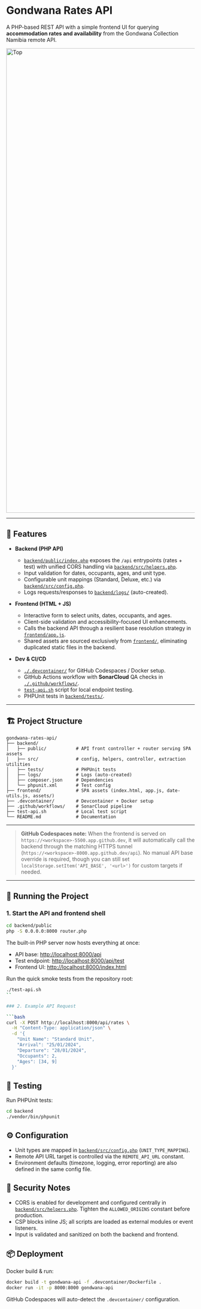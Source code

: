 # Gondwana Rates API

A PHP-based REST API with a simple frontend UI for querying **accommodation rates and availability** from the Gondwana Collection Namibia remote API.

<img width="1648" height="1239" alt="Top" src="https://github.com/user-attachments/assets/d2a8d6e2-49b2-4de2-90f2-19e93bc91393" />


---

## 📌 Features

- **Backend (PHP API)**
  - [`backend/public/index.php`](backend/public/index.php) exposes the `/api` entrypoints (rates + test) with unified CORS handling via [`backend/src/helpers.php`](backend/src/helpers.php).
  - Input validation for dates, occupants, ages, and unit type.
  - Configurable unit mappings (Standard, Deluxe, etc.) via [`backend/src/config.php`](backend/src/config.php).
  - Logs requests/responses to [`backend/logs/`](backend/logs/) (auto-created).

- **Frontend (HTML + JS)**
  - Interactive form to select units, dates, occupants, and ages.
  - Client-side validation and accessibility-focused UI enhancements.
  - Calls the backend API through a resilient base resolution strategy in [`frontend/app.js`](frontend/app.js).
  - Shared assets are sourced exclusively from [`frontend/`](frontend/), eliminating duplicated static files in the backend.

- **Dev & CI/CD**
  - [`./.devcontainer/`](.devcontainer/) for GitHub Codespaces / Docker setup.
  - GitHub Actions workflow with **SonarCloud** QA checks in [`./.github/workflows/`](.github/workflows/).
  - [`test-api.sh`](test-api.sh) script for local endpoint testing.
  - PHPUnit tests in [`backend/tests/`](backend/tests/).

---

## 🏗 Project Structure

```text
gondwana-rates-api/
├── backend/
│   ├── public/           # API front controller + router serving SPA assets
│   ├── src/              # config, helpers, controller, extraction utilities
│   ├── tests/            # PHPUnit tests
│   ├── logs/             # Logs (auto-created)
│   ├── composer.json     # Dependencies
│   └── phpunit.xml       # Test config
├── frontend/             # SPA assets (index.html, app.js, date-utils.js, assets/)
├── .devcontainer/        # Devcontainer + Docker setup
├── .github/workflows/    # SonarCloud pipeline
├── test-api.sh           # Local test script
└── README.md             # Documentation
```

---

> **GitHub Codespaces note:** When the frontend is served on `https://<workspace>-5500.app.github.dev`, it will automatically call the backend through the matching HTTPS tunnel (`https://<workspace>-8000.app.github.dev/api`). No manual API base override is required, though you can still set `localStorage.setItem('API_BASE', '<url>')` for custom targets if needed.

---

## 🚀 Running the Project

### 1. Start the API and frontend shell

```bash
cd backend/public
php -S 0.0.0.0:8000 router.php
```

The built-in PHP server now hosts everything at once:

- API base: <http://localhost:8000/api>
- Test endpoint: <http://localhost:8000/api/test>
- Frontend UI: <http://localhost:8000/index.html>

Run the quick smoke tests from the repository root:

```bash
./test-api.sh
``

### 2. Example API Request

```bash
curl -X POST http://localhost:8000/api/rates \
  -H "Content-Type: application/json" \
  -d '{
    "Unit Name": "Standard Unit",
    "Arrival": "25/01/2024",
    "Departure": "28/01/2024",
    "Occupants": 2,
    "Ages": [34, 9]
  }'
```

## 🧪 Testing

Run PHPUnit tests:

```bash
cd backend
./vendor/bin/phpunit
```

## ⚙️ Configuration

- Unit types are mapped in [`backend/src/config.php`](backend/src/config.php) (`UNIT_TYPE_MAPPING`).
- Remote API URL target is controlled via the `REMOTE_API_URL` constant.
- Environment defaults (timezone, logging, error reporting) are also defined in the same config file.

## 🔐 Security Notes

- CORS is enabled for development and configured centrally in [`backend/src/helpers.php`](backend/src/helpers.php). Tighten the `ALLOWED_ORIGINS` constant before production.
- CSP blocks inline JS; all scripts are loaded as external modules or event listeners.
- Input is validated and sanitized on both the backend and frontend.

## 📦 Deployment

Docker build & run:

```bash
docker build -t gondwana-api -f .devcontainer/Dockerfile .
docker run -it -p 8000:8000 gondwana-api
```

GitHub Codespaces will auto-detect the `.devcontainer/` configuration.
